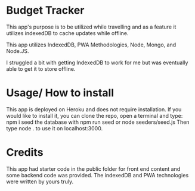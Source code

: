 # Budget Tracker
This app's purpose is to be utilized while travelling and as a feature it utilizes indexedDB to cache updates while offline.

This app utilizes IndexedDB, PWA Methodologies, Node, Mongo, and Node.JS. 

I struggled a bit with getting IndexedDB to work for me but was eventually able to get it to store offline.

# Usage/ How to install
This app is deployed on Heroku and does not require installation. If you would like to install it, you can clone the repo, open a terminal and type: npm i seed the database with npm run seed or node seeders/seed.js Then type node . to use it on localhost:3000.

# Credits
This app had starter code in the public folder for front end content and some backend code was provided. The indexedDB and PWA technologies were written by yours truly.